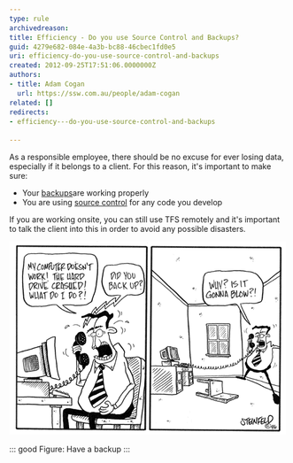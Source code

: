 ```yaml
---
type: rule
archivedreason: 
title: Efficiency - Do you use Source Control and Backups?
guid: 4279e682-084e-4a3b-bc88-46cbec1fd0e5
uri: efficiency-do-you-use-source-control-and-backups
created: 2012-09-25T17:51:06.0000000Z
authors:
- title: Adam Cogan
  url: https://ssw.com.au/people/adam-cogan
related: []
redirects:
- efficiency---do-you-use-source-control-and-backups

---
```


As a responsible employee, there should be no excuse for ever losing data, especially                     if it belongs to a client. For this reason, it's important to make sure:

<!--endintro-->

* Your [backups](http://www.ssw.com.au/ssw/standards/rulestobetterdeadtime/images/developergeneral/windowstools.aspx#backup)are working properly
* You are using [source control](/rules-to-better-version-control-with-tfs-aka-source-control) for any code you develop


If you are working onsite, you can still use TFS remotely and it's important to                     talk the client into this in order to avoid any possible disasters.




![](Backup.gif)


::: good
Figure: Have a backup
:::
